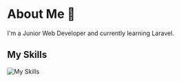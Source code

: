 # About Me 👋
I'm a Junior Web Developer and currently learning Laravel.

## My Skills
![My Skills](https://skillicons.dev/icons?i=html,css,js,php,laravel,python,wordpress&theme=light)
